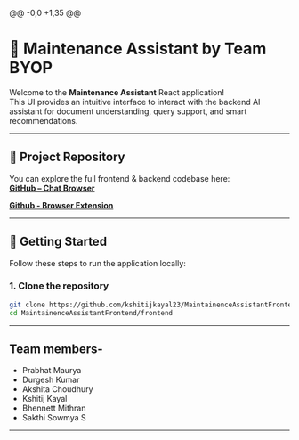 @@ -0,0 +1,35 @@
 # 🧩 Maintenance Assistant by Team BYOP
 
 Welcome to the **Maintenance Assistant** React application!  
 This UI provides an intuitive interface to interact with the backend AI assistant for document understanding, query support, and smart recommendations.
 
 ---
 
 ## 🔗 Project Repository
 
 You can explore the full frontend & backend codebase here:  
 **[GitHub – Chat Browser](https://github.com/kshitijkayal23/MaintainenceAssistantFrontend/tree/main/frontend)**
 
 **[Github - Browser Extension](https://github.com/kshitijkayal23/MaintainenceAssistantFrontend/tree/main/BYOP-Extension)**
 
 ---
 
 ## 🚀 Getting Started
 
 Follow these steps to run the application locally:
 
 ### 1. Clone the repository
 
 ```bash
 git clone https://github.com/kshitijkayal23/MaintainenceAssistantFrontend.git
 cd MaintainenceAssistantFrontend/frontend
 
 ```
 ---
 ## Team members-
 
 - Prabhat Maurya
 - Durgesh Kumar
 - Akshita Choudhury
 - Kshitij Kayal
 - Bhennett Mithran
 - Sakthi Sowmya S
 ---
